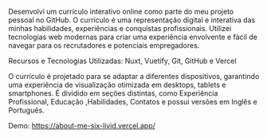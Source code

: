 Desenvolvi um currículo interativo online como parte do meu projeto pessoal no GitHub. O currículo é uma representação digital e interativa das minhas habilidades, experiências e conquistas profissionais. Utilizei tecnologias web modernas para criar uma experiência envolvente e fácil de navegar para os recrutadores e potenciais empregadores. 

Recursos e Tecnologias Utilizadas: Nuxt, Vuetify, Git, GitHub e Vercel

O currículo é projetado para se adaptar a diferentes dispositivos, garantindo uma experiência de visualização otimizada em desktops, tablets e smartphones.
É dividido em seções distintas, como Experiência Profissional, Educação ,Habilidades, Contatos e possui versões em Inglês e Português. 

Demo: https://about-me-six-livid.vercel.app/
